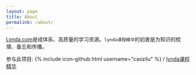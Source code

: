 ```yaml
---
layout: page
title: About
permalink: /about/
---
```


[Lynda.com](https://www.lynda.com/)是成体系、高质量的学习资源。`lynda课程精华`的初衷是为知识的梳理、备忘和传播。

参与此项目:
{% include icon-github.html username="caozilu" %} /
[lynda课程精华](https://github.com/caozilu/caozilu.github.io)
